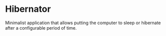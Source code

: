 Hibernator
==========

Minimalist application that allows putting the computer to sleep or hibernate after a configurable period of time.
